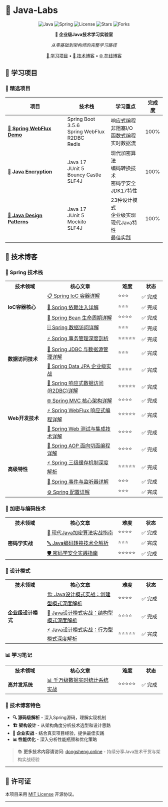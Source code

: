 # 🚀 Java-Labs

<div align="center">

![Java](https://img.shields.io/badge/Java-17+-orange?style=for-the-badge&logo=java)
![Spring](https://img.shields.io/badge/Spring-6.2+-6DB33F?style=for-the-badge&logo=spring)
![License](https://img.shields.io/badge/License-MIT-blue?style=for-the-badge)
![Stars](https://img.shields.io/github/stars/yourusername/Java-Labs?style=for-the-badge&logo=github)
![Forks](https://img.shields.io/github/forks/yourusername/Java-Labs?style=for-the-badge&logo=github)

**🎯 企业级Java技术学习实验室**

*从零基础到架构师的完整学习路径*

[🔨 学习项目](#-学习项目) •
[📖 技术博客](#-技术博客) •
[🌐 在线博客](https://dongsheng.online)

</div>


## 🔨 学习项目

### 🌟 精选项目

<div align="center">

| 项目 | 技术栈 | 学习重点 | 完成度  |
|------|--------|----------|------|
| **[🚀 Spring WebFlux Demo](./spring-webflux-demo)** | Spring Boot 3.5.6<br/>Spring WebFlux<br/>R2DBC<br/>Redis | 响应式编程<br/>非阻塞I/O<br/>函数式编程<br/>实时数据流 | 100% |
| **[🔐 Java Encryption](./java-encryption)** | Java 17<br/>JUnit 5<br/>Bouncy Castle<br/>SLF4J | 现代加密算法<br/>编码转换技术<br/>密码学安全<br/>JDK17特性 | 100% |
| **[🎨 Java Design Patterns](./java-design-patterns)** | Java 17<br/>JUnit 5<br/>Mockito<br/>SLF4J | 23种设计模式<br/>企业级实现<br/>现代Java特性<br/>最佳实践 | 100% |


</div>


## 📖 技术博客

### 🌱 Spring 技术栈

<table>
  <tr>
    <th width="25%">技术领域</th>
    <th width="45%">核心文章</th>
    <th width="15%">难度</th>
    <th width="15%">状态</th>
  </tr>
  <tr>
    <td rowspan="3"><strong>IoC容器核心</strong></td>
    <td><a href="./blog/Spring/01-IoC容器核心/Spring IoC 容器详解.md">📋 Spring IoC 容器详解</a></td>
    <td>⭐⭐⭐</td>
    <td>✅ 完成</td>
  </tr>
  <tr>
    <td><a href="./blog/Spring/01-IoC容器核心/Spring 依赖注入详解.md">🔗 Spring 依赖注入详解</a></td>
    <td>⭐⭐⭐</td>
    <td>✅ 完成</td>
  </tr>
  <tr>
    <td><a href="./blog/Spring/01-IoC容器核心/Spring Bean 生命周期详解.md">🔄 Spring Bean 生命周期详解</a></td>
    <td>⭐⭐⭐⭐</td>
    <td>✅ 完成</td>
  </tr>
  <tr>
    <td rowspan="5"><strong>数据访问技术</strong></td>
    <td><a href="./blog/Spring/02-数据访问技术/Spring 数据访问详解.md">🗄️ Spring 数据访问详解</a></td>
    <td>⭐⭐⭐</td>
    <td>✅ 完成</td>
  </tr>
  <tr>
    <td><a href="./blog/Spring/02-数据访问技术/Spring 事务管理深度剖析.md">⚡ Spring 事务管理深度剖析</a></td>
    <td>⭐⭐⭐⭐⭐</td>
    <td>✅ 完成</td>
  </tr>
  <tr>
    <td><a href="./blog/Spring/02-数据访问技术/Spring JDBC 与数据源管理详解.md">🔌 Spring JDBC 与数据源管理详解</a></td>
    <td>⭐⭐⭐</td>
    <td>✅ 完成</td>
  </tr>
  <tr>
    <td><a href="./blog/Spring/02-数据访问技术/Spring Data JPA 企业级实战.md">🏢 Spring Data JPA 企业级实战</a></td>
    <td>⭐⭐⭐⭐</td>
    <td>✅ 完成</td>
  </tr>
  <tr>
    <td><a href="./blog/Spring/02-数据访问技术/Spring 响应式数据访问(R2DBC)详解.md">🚀 Spring 响应式数据访问(R2DBC)详解</a></td>
    <td>⭐⭐⭐⭐⭐</td>
    <td>✅ 完成</td>
  </tr>
  <tr>
    <td rowspan="3"><strong>Web开发技术</strong></td>
    <td><a href="./blog/Spring/03-Web开发技术/Spring MVC 核心架构详解.md">🌐 Spring MVC 核心架构详解</a></td>
    <td>⭐⭐⭐⭐</td>
    <td>✅ 完成</td>
  </tr>
  <tr>
    <td><a href="./blog/Spring/03-Web开发技术/Spring WebFlux 响应式编程详解.md">⚡ Spring WebFlux 响应式编程详解</a></td>
    <td>⭐⭐⭐⭐⭐</td>
    <td>✅ 完成</td>
  </tr>
  <tr>
    <td><a href="./blog/Spring/03-Web开发技术/Spring Web 测试与集成技术详解.md">🧪 Spring Web 测试与集成技术详解</a></td>
    <td>⭐⭐⭐⭐</td>
    <td>✅ 完成</td>
  </tr>
  <tr>
    <td rowspan="4"><strong>高级特性</strong></td>
    <td><a href="./blog/Spring/04-高级特性/Spring AOP 面向切面编程详解.md">🎯 Spring AOP 面向切面编程详解</a></td>
    <td>⭐⭐⭐⭐</td>
    <td>✅ 完成</td>
  </tr>
  <tr>
    <td><a href="./blog/Spring/04-高级特性/Spring 三级缓存机制深度解析.md">⚡ Spring 三级缓存机制深度解析</a></td>
    <td>⭐⭐⭐⭐⭐</td>
    <td>✅ 完成</td>
  </tr>
  <tr>
    <td><a href="./blog/Spring/04-高级特性/Spring 事件与监听器详解.md">📡 Spring 事件与监听器详解</a></td>
    <td>⭐⭐⭐</td>
    <td>✅ 完成</td>
  </tr>
  <tr>
    <td><a href="./blog/Spring/04-高级特性/Spring 配置详解.md">⚙️ Spring 配置详解</a></td>
    <td>⭐⭐⭐</td>
    <td>✅ 完成</td>
  </tr>
</table>

### 🔐 加密与编码技术

<table>
  <tr>
    <th width="25%">技术领域</th>
    <th width="45%">核心文章</th>
    <th width="15%">难度</th>
    <th width="15%">状态</th>
  </tr>
  <tr>
    <td rowspan="3"><strong>密码学实战</strong></td>
    <td><a href="./blog/加密方式/01-现代Java加密算法实战指南.md">🔐 现代Java加密算法实战指南</a></td>
    <td>⭐⭐⭐⭐</td>
    <td>✅ 完成</td>
  </tr>
  <tr>
    <td><a href="./blog/加密方式/02-Java编码转换技术全解析.md">🔤 Java编码转换技术全解析</a></td>
    <td>⭐⭐⭐</td>
    <td>✅ 完成</td>
  </tr>
  <tr>
    <td><a href="./blog/加密方式/03-密码学安全实践指南.md">🛡️ 密码学安全实践指南</a></td>
    <td>⭐⭐⭐⭐⭐</td>
    <td>✅ 完成</td>
  </tr>
</table>

### 🎨 设计模式

<table>
  <tr>
    <th width="25%">技术领域</th>
    <th width="45%">核心文章</th>
    <th width="15%">难度</th>
    <th width="15%">状态</th>
  </tr>
  <tr>
    <td rowspan="3"><strong>企业级设计模式</strong></td>
    <td><a href="./blog/设计模式/01-Java设计模式实战：创建型模式深度解析.md">🏗️ Java设计模式实战：创建型模式深度解析</a></td>
    <td>⭐⭐⭐⭐</td>
    <td>✅ 完成</td>
  </tr>
  <tr>
    <td><a href="./blog/设计模式/02-Java设计模式实战：结构型模式深度解析.md">🔗 Java设计模式实战：结构型模式深度解析</a></td>
    <td>⭐⭐⭐⭐</td>
    <td>✅ 完成</td>
  </tr>
  <tr>
    <td><a href="./blog/设计模式/03-Java设计模式实战：行为型模式深度解析.md">⚡ Java设计模式实战：行为型模式深度解析</a></td>
    <td>⭐⭐⭐⭐⭐</td>
    <td>✅ 完成</td>
  </tr>
</table>

### 📊 学习笔记

<table>
  <tr>
    <th width="25%">技术领域</th>
    <th width="45%">核心文章</th>
    <th width="15%">难度</th>
    <th width="15%">状态</th>
  </tr>
  <tr>
    <td><strong>高并发系统</strong></td>
    <td><a href="./blog/学习笔记/千万级数据实时统计系统实战.md">📊 千万级数据实时统计系统实战</a></td>
    <td>⭐⭐⭐⭐⭐</td>
    <td>✅ 完成</td>
  </tr>
</table>

### 🎯 技术博客特色

- **🔍 源码级解析** - 深入Spring源码，理解实现机制
- **🏗️ 架构设计** - 从架构角度分析技术选型和设计思路
- **💼 企业实战** - 结合真实项目经验，提供最佳实践
- **📊 性能优化** - 深入分析性能瓶颈和优化策略

> 📚 **更多技术内容请访问**: [dongsheng.online](https://dongsheng.online) - 持续分享Java技术干货与架构实战经验


---

## 📄 许可证

本项目采用 [MIT License](LICENSE) 开源协议。

---


